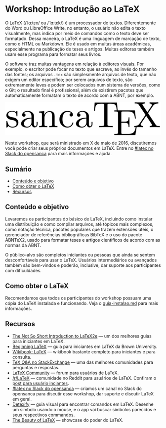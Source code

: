 # Workshop: Introdução ao LaTeX

O LaTeX (/ˈlɑːtɛx/ ou /ˈlɑːtɛk/) é um processador de textos. Diferentemente do
Word ou LibreOffice Write, no entanto, o usuário não edita o texto visualmente,
mas indica por meio de comandos como o texto deve ser formatado. Dessa maneira,
o LaTeX é uma linguagem de marcação de texto, como o HTML ou Markdown. Ele é
usado em muitas áreas acadêmicas, especialmente na publicação de teses e
artigos. Muitas editoras também usam esse programa para formatar seus livros.

O software traz muitas vantagens em relação à editores visuais. Por exemplo, o
escritor pode focar no texto que escreve, ao invés do tamanho das fontes; os
arquivos `.tex` são simplesmente arquivos de texto, que não exigem um editor
específico; por serem arquivos de texto, são extremamente leves e podem ser
colocados num sistema de versões, como o Git; o resultado final é profissional,
além de existirem pacotes que automaticamente formatam o texto de acordo com a
ABNT, por exemplo.

![sancaTeX logo](img/sancatex.png)

Neste workshop, que será ministrado em X de maio de 2016, discutiremos você
pode criar seus próprios documentos em LaTeX. Entre no [#latex no Slack do
opensanca](https://opensanca.slack.com/messages/latex/) para mais informações e
ajuda.

## Sumário

- [Conteúdo e objetivo](#conteúdo-e-objetivo)
- [Como obter o LaTeX](#como-obter-o-latex)
- [Recursos](#recursos)

## Conteúdo e objetivo

Levaremos os participantes do básico de LaTeX, incluindo como instalar uma
distribuição e como compilar arquivos, até tópicos mais complexos, como notação
técnica, pacotes populares que trazem extensões úteis, o gerenciador de
referências bibliográficas BibTeX e o uso do pacote ABNTeX2, usado para
formatar teses e artigos científicos de acordo com as normas da ABNT.

O público-alvo são completos iniciantes ou pessoas que ainda se sentem
desconfortáveis para usar o LaTeX. Usuários intermediários ou avançados também
são bem-vindos e poderão, inclusive, dar suporte aos participantes com
dificuldades.

## Como obter o LaTeX

Recomendamos que todos os participantes do workshop possuam uma cópia do LaTeX
instalada e funcionando. Veja o [guia-instalao.md](guia-instalacao.md) para
mais informações.

## Recursos

- [The Not So Short Introduction to
  LaTeX2e](https://tobi.oetiker.ch/lshort/lshort.pdf) — um dos melhores guias
  para iniciantes em LaTeX.
- [Beginning
  LaTeX](https://www.brown.edu/academics/science-center/sites/brown.edu.academics.science-center/files/uploads/beginningLaTeX.pdf)
  — guia para iniciantes em LaTeX da Brown University.
- [Wikibook: LaTeX](https://en.wikibooks.org/wiki/LaTeX) — wikibook bastante
  completo para iniciantes e para consulta.
- [TeX Q&A no StackExchange](https://tex.stackexchange.com/) — uma das melhores
  comunidades para perguntas e respostas.
- [LaTeX Community](http://www.latex-community.org/forum/) — forum para
  usuários de LaTeX.
- [/r/LaTeX](https://www.reddit.com/r/latex) — comunidade no Reddit para
  usuários de LaTeX. Confiram o [post para usuário
  inciantes](https://www.reddit.com/r/LaTeX/comments/j2326/getting_started_with_LaTeX).
- [#latex no Slack do opensanca](https://opensanca.slack.com/messages/latex/) —
  criamos um canal no Slack do opensanca para discutir esse workshop, dar
  suporte e discutir LaTeX em geral.
- [Detexify](http://detexify.kirelabs.org/classify.html) — guia visual para
  encontrar comandos em LaTeX. Desenhe um símbolo usando o mouse, e o app vai
  buscar símbolos parecidos e seus respectivos commandos.
- [The Beauty of LaTeX](http://nitens.org/taraborelli/latex) — showcase do poder do LaTeX.
